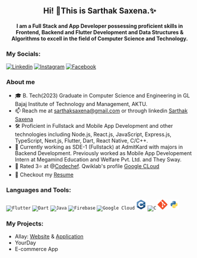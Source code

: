 <h2 align='center'>Hi! 👋This is Sarthak Saxena.✨</h2>
<h4 align='center'>I am a Full Stack and App Developer possessing proficient skills in Frontend, Backend and Flutter Development and Data Structures & Algorithms to excell in the field of Computer Science and Technology.</h4>

### My Socials: 

[![Linkedin](https://img.shields.io/badge/-Sarthak-0e76a8?style=flat-square&logo=Linkedin&logoColor=white)](https://www.linkedin.com/in/sarthak-saxena-447a311a8/) [![Instagram](https://img.shields.io/badge/-Sarthak-e4405f?style=flat-square&logo=Instagram&logoColor=white)](https://www.instagram.com/_ssarthak9/) [![Facebook](https://img.shields.io/badge/-Sarthak-3b5999?style=flat&logo=facebook&logoColor=white)](https://www.facebook.com/sarthak.saxena.982)

### About me

- 🎓 B. Tech(2023) Graduate in Computer Science and Engineering in GL Bajaj Institute of Technology and Management, AKTU.
- 📫 Reach me at sarthaksaxena@gmail.com or through linkedin [Sarthak Saxena](https://www.linkedin.com/in/sarthak-saxena-447a311a8/)
- 🛠  Proficient in Fullstack and Mobile App Development and other technologies including Node.js, React.js, JavaScript, Express.js, TypeScript, Next.js, Flutter, Dart, React Native, C/C++.
- 🔭 Currently working as SDE-1 (Fullstack) at AdmitKard with majors in Backend Development. Previously worked as Mobile App Developement Intern at Megamind Education and Welfare Pvt. Ltd. and They Sway.
- 🚀 Rated 3⭐ at @[Codechef](https://www.codechef.com/users/sarthaksaxena9). Qwiklab's profile [Google CLoud](https://www.qwiklabs.com/public_profiles/7f720efd-1b73-4b31-9393-e0b8f4cc6fd1)
- 📝 Checkout my [Resume](https://drive.google.com/drive/u/0/folders/11oUwuEUUaC_tsZFv7T1qjjus-1kCDEHP)

### Languages and Tools:

<code><img height="27" src="https://firebasestorage.googleapis.com/v0/b/shopping-world-e9574.appspot.com/o/Flutter_Logo.png?alt=media&token=cd764a8f-81c6-4542-8e0e-a80f0d8af886" alt="Flutter"></code>
<code><img height="27" src="https://firebasestorage.googleapis.com/v0/b/shopping-world-e9574.appspot.com/o/Dart_Logo.png?alt=media&token=cc9217e7-9b97-4bcd-b8ae-2adec0be5eb2" alt="Dart"></code>
<code><img height="27" src="https://firebasestorage.googleapis.com/v0/b/shopping-world-e9574.appspot.com/o/226777.png?alt=media&token=e84aa821-751f-40df-b82b-881c250002da" alt="Java"></code>
<code><img height="27" src="https://firebasestorage.googleapis.com/v0/b/clone1-slack.appspot.com/o/firebase_logo.png?alt=media&token=8a9920f7-c61f-4b23-be82-cd5d7e456cdb" alt="Firebase"></code>
<code><img height="27" src="https://firebasestorage.googleapis.com/v0/b/shopping-world-e9574.appspot.com/o/gcp-logo-cloud.png?alt=media&token=9777bb92-1290-4d57-a88f-62351e0cdab8" alt="Google Cloud"></code>
<code><img height="27" src="https://raw.githubusercontent.com/github/explore/80688e429a7d4ef2fca1e82350fe8e3517d3494d/topics/cpp/cpp.png" alt="CPP"></code>
<code><img height="27" src="https://firebasestorage.googleapis.com/v0/b/shopping-world-e9574.appspot.com/o/C%20Logo.png?alt=media&token=a1e3e8e1-7906-47ed-ac5e-bc93ebf06fba" alt="C"></code>
<code><img height="27" src="https://raw.githubusercontent.com/devicons/devicon/master/icons/git/git-original.svg" alt="Git"></code>
<code><img height="27" src="https://raw.githubusercontent.com/github/explore/80688e429a7d4ef2fca1e82350fe8e3517d3494d/topics/python/python.png" alt="Python"></code>

### My Projects:

- Allay: [Website](https://allay-convo.web.app/) & [Application](https://drive.google.com/file/d/1RWS9tombZTRbRUi15oY5ePn0NBUCtWJS/view)
- YourDay
- E-commerce App

<!--
**Sarthak-9/Sarthak-9** is a ✨ _special_ ✨ repository because its `README.md` (this file) appears on your GitHub profile.

Here are some ideas to get you started:

- 🔭 I’m currently working on ...
- 🌱 I’m currently learning ...
- 👯 I’m looking to collaborate on ...
- 🤔 I’m looking for help with ...
- 💬 Ask me about ...
- 📫 How to reach me: ...
- 😄 Pronouns: ...
- ⚡ Fun fact: ...
-->
